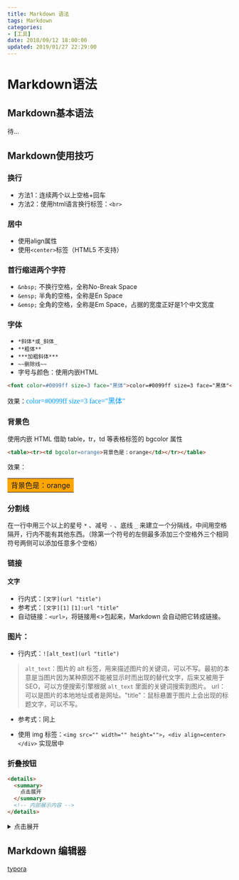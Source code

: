 ```yaml
---
title: Markdown 语法
tags: Markdown
categories:
- [工具]
date: 2018/09/12 18:00:00
updated: 2019/01/27 22:29:00
---
```



# Markdown语法

## Markdown基本语法

待...

## Markdown使用技巧

### 换行
* 方法1：连续两个以上空格+回车
* 方法2：使用html语言换行标签：`<br>`

### 居中

* 使用align属性
* 使用`<center>`标签（HTML5 不支持）

### 首行缩进两个字符

* `&nbsp;` 不换行空格，全称No-Break Space
* `&ensp;` 半角的空格，全称是En Space
* `&emsp;` 全角的空格，全称是Em Space，占据的宽度正好是1个中文宽度

### 字体

* `*斜体*或_斜体_`
* `**粗体**`
* `***加粗斜体***`
* `~~删除线~~`
* 字号与颜色：使用内嵌HTML

```html
<font color=#0099ff size=3 face="黑体">color=#0099ff size=3 face="黑体"</font>
```
效果：<font color=#0099ff size=3 face="黑体">color=#0099ff size=3 face="黑体"</font>

### 背景色

使用内嵌 HTML 借助 table，tr，td 等表格标签的 bgcolor 属性

```html
<table><tr><td bgcolor=orange>背景色是：orange</td></tr></table>
```
效果：<table><tr><td bgcolor=orange>背景色是：orange</td></tr></table>

### 分割线

在一行中用三个以上的星号 `*` 、减号 `-` 、底线 `_` 来建立一个分隔线，中间用空格隔开，行内不能有其他东西。（除第一个符号的左侧最多添加三个空格外三个相同符号两侧可以添加任意多个空格）

### 链接

#### 文字

* 行内式：`[文字](url "title")`
* 参考式：`[文字][1]`  `[1]:url "title"`
* 自动链接：`<url>`，将链接用<>包起来，Markdown 会自动把它转成链接。

### 图片：

* 行内式：`![alt_text](url "title")`

> `alt_text`：图片的 alt 标签，用来描述图片的关键词，可以不写。最初的本意是当图片因为某种原因不能被显示时而出现的替代文字，后来又被用于SEO，可以方便搜索引擎根据 `alt_text` 里面的关键词搜索到图片。 url：可以是图片的本地地址或者是网址。"title"：鼠标悬置于图片上会出现的标题文字，可以不写。

* 参考式：同上

* 使用 img 标签：`<img src="" width="" height="">`，`<div align=center></div>` 实现居中

### 折叠按钮

```html
<details>
  <summary>
    点击展开
  </summary>
  <!-- 内部展示内容 -->
</details>
```

<details>
  <summary>
    点击展开
  </summary>

设置小三角样式：
```css
summary::-webkit-details-marker {
  color: #42b983;
}
```

</details>

## Markdown 编辑器

[typora](https://www.typora.io/)